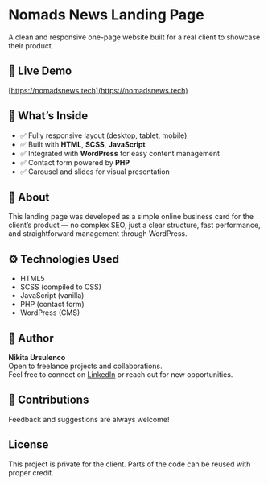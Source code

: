 # Nomads News Landing Page

A clean and responsive one-page website built for a real client to showcase their product.

## 🔗 Live Demo

[https://nomadsnews.tech](https://nomadsnews.tech)

## 🚀 What’s Inside

- ✅ Fully responsive layout (desktop, tablet, mobile)
- ✅ Built with **HTML**, **SCSS**, **JavaScript**
- ✅ Integrated with **WordPress** for easy content management
- ✅ Contact form powered by **PHP**
- ✅ Carousel and slides for visual presentation

## 📌 About

This landing page was developed as a simple online business card for the client’s product — no complex SEO, just a clear structure, fast performance, and straightforward management through WordPress.

## ⚙️ Technologies Used

- HTML5
- SCSS (compiled to CSS)
- JavaScript (vanilla)
- PHP (contact form)
- WordPress (CMS)

## 📇 Author

**Nikita Ursulenco**  
Open to freelance projects and collaborations.  
Feel free to connect on [LinkedIn](https://www.linkedin.com) or reach out for new opportunities.

## 🤝 Contributions

Feedback and suggestions are always welcome!

## License

This project is private for the client. Parts of the code can be reused with proper credit.

